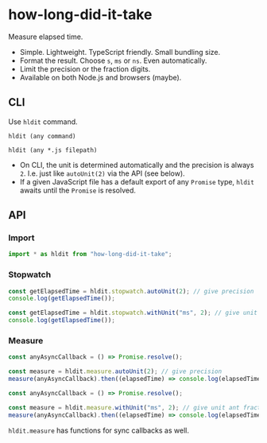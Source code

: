 # how-long-did-it-take

Measure elapsed time.

- Simple. Lightweight. TypeScript friendly. Small bundling size.
- Format the result. Choose `s`, `ms` or `ns`. Even automatically.
- Limit the precision or the fraction digits.
- Available on both Node.js and browsers (maybe).


## CLI

Use `hldit` command.

```text
hldit (any command)
```

```text
hldit (any *.js filepath)
```

- On CLI, the unit is determined automatically and the precision is always `2`. I.e. just like `autoUnit(2)` via the API (see below).
- If a given JavaScript file has a default export of any `Promise` type, `hldit` awaits until the `Promise` is resolved.


## API

### Import

```js
import * as hldit from "how-long-did-it-take";
```

### Stopwatch

```js
const getElapsedTime = hldit.stopwatch.autoUnit(2); // give precision
console.log(getElapsedTime());
```

```js
const getElapsedTime = hldit.stopwatch.withUnit("ms", 2); // give unit and fraction digits
console.log(getElapsedTime());
```

### Measure

```js
const anyAsyncCallback = () => Promise.resolve();

const measure = hldit.measure.autoUnit(2); // give precision
measure(anyAsyncCallback).then((elapsedTime) => console.log(elapsedTime));
```

```js
const anyAsyncCallback = () => Promise.resolve();

const measure = hldit.measure.withUnit("ms", 2); // give unit ant fraction digits
measure(anyAsyncCallback).then((elapsedTime) => console.log(elapsedTime));
```

`hldit.measure` has functions for sync callbacks as well.

